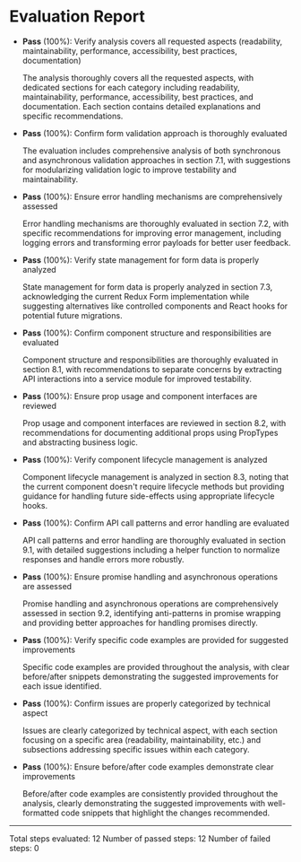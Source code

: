 # Evaluation Report

- **Pass** (100%): Verify analysis covers all requested aspects (readability, maintainability, performance, accessibility, best practices, documentation)
  
  The analysis thoroughly covers all the requested aspects, with dedicated sections for each category including readability, maintainability, performance, accessibility, best practices, and documentation. Each section contains detailed explanations and specific recommendations.

- **Pass** (100%): Confirm form validation approach is thoroughly evaluated
  
  The evaluation includes comprehensive analysis of both synchronous and asynchronous validation approaches in section 7.1, with suggestions for modularizing validation logic to improve testability and maintainability.

- **Pass** (100%): Ensure error handling mechanisms are comprehensively assessed
  
  Error handling mechanisms are thoroughly evaluated in section 7.2, with specific recommendations for improving error management, including logging errors and transforming error payloads for better user feedback.

- **Pass** (100%): Verify state management for form data is properly analyzed
  
  State management for form data is properly analyzed in section 7.3, acknowledging the current Redux Form implementation while suggesting alternatives like controlled components and React hooks for potential future migrations.

- **Pass** (100%): Confirm component structure and responsibilities are evaluated
  
  Component structure and responsibilities are thoroughly evaluated in section 8.1, with recommendations to separate concerns by extracting API interactions into a service module for improved testability.

- **Pass** (100%): Ensure prop usage and component interfaces are reviewed
  
  Prop usage and component interfaces are reviewed in section 8.2, with recommendations for documenting additional props using PropTypes and abstracting business logic.

- **Pass** (100%): Verify component lifecycle management is analyzed
  
  Component lifecycle management is analyzed in section 8.3, noting that the current component doesn't require lifecycle methods but providing guidance for handling future side-effects using appropriate lifecycle hooks.

- **Pass** (100%): Confirm API call patterns and error handling are evaluated
  
  API call patterns and error handling are thoroughly evaluated in section 9.1, with detailed suggestions including a helper function to normalize responses and handle errors more robustly.

- **Pass** (100%): Ensure promise handling and asynchronous operations are assessed
  
  Promise handling and asynchronous operations are comprehensively assessed in section 9.2, identifying anti-patterns in promise wrapping and providing better approaches for handling promises directly.

- **Pass** (100%): Verify specific code examples are provided for suggested improvements
  
  Specific code examples are provided throughout the analysis, with clear before/after snippets demonstrating the suggested improvements for each issue identified.

- **Pass** (100%): Confirm issues are properly categorized by technical aspect
  
  Issues are clearly categorized by technical aspect, with each section focusing on a specific area (readability, maintainability, etc.) and subsections addressing specific issues within each category.

- **Pass** (100%): Ensure before/after code examples demonstrate clear improvements
  
  Before/after code examples are consistently provided throughout the analysis, clearly demonstrating the suggested improvements with well-formatted code snippets that highlight the changes recommended.

---

Total steps evaluated: 12
Number of passed steps: 12
Number of failed steps: 0